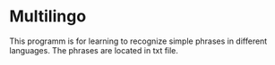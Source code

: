 # Multilingo
This programm is for learning to recognize simple phrases in different languages. The phrases are located in txt file.
